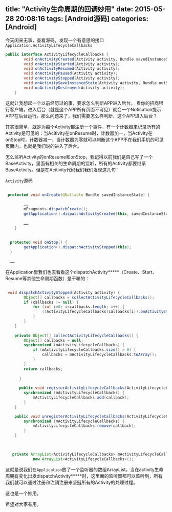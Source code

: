 title: "Activity生命周期的回调妙用"
date: 2015-05-28 20:08:16
tags: [Android源码]
categories: [Android]
---

今天闲来无事，查看源码，发现一个有意思的接口`Application.ActivityLifecycleCallbacks`

```Java
public interface ActivityLifecycleCallbacks {
        void onActivityCreated(Activity activity, Bundle savedInstanceState);
        void onActivityStarted(Activity activity);
        void onActivityResumed(Activity activity);
        void onActivityPaused(Activity activity);
        void onActivityStopped(Activity activity);
        void onActivitySaveInstanceState(Activity activity, Bundle outState);
        void onActivityDestroyed(Activity activity);
    }
```
这就让我想起一个以前经历过的事，要求怎么判断APP进入后台。
看你的招商银行客户端，进入后台（就是这个APP所有页面不可见）就会一个Notication提示APP在后台运行。那么问题来了，我们需要怎么样判断，这个APP进入后台？

其实很简单，就是为每个Activity都注册一个事件，有一个计数器来记录所有的Activity是可见的：当Acitivity在onResume时，计数器加一，当Activity在onStop时，计数器减一，当计数器为零就可以判断这个APP不在我们手机的可见页面内，也就是我们说的进入了后台。

怎么监听Activity的onResume和onStop，我记得以前我们是自己写了一个BaseActivity，里面有相关的生命周期的监听，所有的Activity都要继承BaseActivity。但是在Acitivity代码我们我们发现这几句：

`Activity`源码
```Java

 protected void onCreate(@Nullable Bundle savedInstanceState) {
        
        ……
        mFragments.dispatchCreate();
        getApplication().dispatchActivityCreated(this, savedInstanceState);
        
        ……
    }
    
    
  protected void onStop() {
        getApplication().dispatchActivityStopped(this);
  }
  
  ……
```

在Application里我们也去看看这个dispatchActivity*****（Create、Start、Resume等其他生命周期函数）是干嘛的：

```Java

 void dispatchActivityStopped(Activity activity) {
        Object[] callbacks = collectActivityLifecycleCallbacks();
        if (callbacks != null) {
            for (int i=0; i<callbacks.length; i++) {
                ((ActivityLifecycleCallbacks)callbacks[i]).onActivityStopped(activity);
            }
        }
    }
    
    private Object[] collectActivityLifecycleCallbacks() {
        Object[] callbacks = null;
        synchronized (mActivityLifecycleCallbacks) {
            if (mActivityLifecycleCallbacks.size() > 0) {
                callbacks = mActivityLifecycleCallbacks.toArray();
            }
        }
        return callbacks;
        
      }
      
      public void registerActivityLifecycleCallbacks(ActivityLifecycleCallbacks callback) {
        synchronized (mActivityLifecycleCallbacks) {
            mActivityLifecycleCallbacks.add(callback);
        }
    }

    public void unregisterActivityLifecycleCallbacks(ActivityLifecycleCallbacks callback) {
        synchronized (mActivityLifecycleCallbacks) {
            mActivityLifecycleCallbacks.remove(callback);
        }
    }

      
      
   private ArrayList<ActivityLifecycleCallbacks> mActivityLifecycleCallbacks =
            new ArrayList<ActivityLifecycleCallbacks>();
```

这就是说我们在`Application`放了一个监听器的数组ArrayList<ActivityLifecycleCallbacks>，当在activity生命周期有变化出发dispatchActivity*****时，这里面的监听器都可以监听到，所有我们就可以通过注册和注销注册来坚挺所有的Activity的处理过程。

这也是一个妙用。

希望对大家有用。
    


   